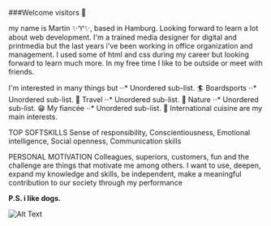 ###Welcome visitors 🖖

my name is Martin ✨♈️✨, based in Hamburg. Looking forward to learn a lot about web development. I'm a trained media designer for digital and printmedia but the last years i've been working in office organization and management. 
I used some of html and css during my career but looking forward to learn much more. In my free time I like to be outside or meet with friends. 

I'm interested in many things but
⋅⋅* Unordered sub-list. 🏄 Boardsports
⋅⋅* Unordered sub-list.  🚐 Travel
⋅⋅* Unordered sub-list.  🐠 Nature 
⋅⋅* Unordered sub-list.  😁 My fiancée 
⋅⋅* Unordered sub-list.  🌮 International cuisine 
are my main interests.

TOP SOFTSKILLS
Sense of responsibility, Conscientiousness, Emotional intelligence, Social openness, Communication skills

PERSONAL MOTIVATION
Colleagues, superiors, customers, fun and the challenge are things that motivate me among others. I want to use, deepen, expand my knowledge and skills, be independent, make a meaningful contribution to our society through my performance

__P.S. i like dogs.__

![Alt Text](https://giphy.com/embed/9fuvOqZ8tbZOU)
